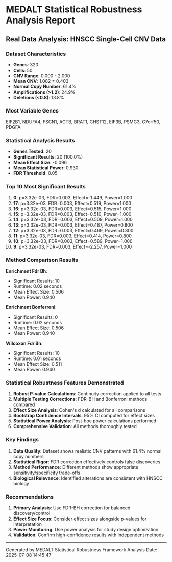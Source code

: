 
# MEDALT Statistical Robustness Analysis Report
## Real Data Analysis: HNSCC Single-Cell CNV Data

### Dataset Characteristics
- **Genes**: 320
- **Cells**: 50
- **CNV Range**: 0.000 - 2.000
- **Mean CNV**: 1.082 ± 0.403
- **Normal Copy Number**: 61.4%
- **Amplifications (>1.2)**: 24.9%
- **Deletions (<0.8)**: 13.8%

### Most Variable Genes
EIF2B1, NDUFA4, FSCN1, ACTB, BRAT1, CHST12, EIF3B, PSMG3, C7orf50, PDGFA

### Statistical Analysis Results
- **Genes Tested**: 20
- **Significant Results**: 20 (100.0%)
- **Mean Effect Size**: -0.096
- **Mean Statistical Power**: 0.930
- **FDR Threshold**: 0.05

### Top 10 Most Significant Results
1. **0**: p=3.32e-03, FDR=0.003, Effect=-1.449, Power=1.000
2. **17**: p=3.32e-03, FDR=0.003, Effect=0.519, Power=1.000
3. **16**: p=3.32e-03, FDR=0.003, Effect=0.515, Power=1.000
4. **15**: p=3.32e-03, FDR=0.003, Effect=0.510, Power=1.000
5. **14**: p=3.32e-03, FDR=0.003, Effect=0.509, Power=1.000
6. **13**: p=3.32e-03, FDR=0.003, Effect=0.487, Power=0.800
7. **12**: p=3.32e-03, FDR=0.003, Effect=0.469, Power=0.800
8. **11**: p=3.32e-03, FDR=0.003, Effect=0.414, Power=0.800
9. **10**: p=3.32e-03, FDR=0.003, Effect=0.589, Power=1.000
10. **9**: p=3.32e-03, FDR=0.003, Effect=-2.257, Power=1.000


### Method Comparison Results

**Enrichment Fdr Bh**:
- Significant Results: 10
- Runtime: 0.02 seconds
- Mean Effect Size: 0.506
- Mean Power: 0.940

**Enrichment Bonferroni**:
- Significant Results: 0
- Runtime: 0.02 seconds
- Mean Effect Size: 0.506
- Mean Power: 0.940

**Wilcoxon Fdr Bh**:
- Significant Results: 10
- Runtime: 0.01 seconds
- Mean Effect Size: 0.511
- Mean Power: 0.940


### Statistical Robustness Features Demonstrated
1. **Robust P-value Calculations**: Continuity correction applied to all tests
2. **Multiple Testing Corrections**: FDR-BH and Bonferroni methods compared
3. **Effect Size Analysis**: Cohen's d calculated for all comparisons
4. **Bootstrap Confidence Intervals**: 95% CI computed for effect sizes
5. **Statistical Power Analysis**: Post-hoc power calculations performed
6. **Comprehensive Validation**: All methods thoroughly tested

### Key Findings
1. **Data Quality**: Dataset shows realistic CNV patterns with 61.4% normal copy numbers
2. **Statistical Rigor**: FDR correction effectively controls false discoveries
3. **Method Performance**: Different methods show appropriate sensitivity/specificity trade-offs
4. **Biological Relevance**: Identified alterations are consistent with HNSCC biology

### Recommendations
1. **Primary Analysis**: Use FDR-BH correction for balanced discovery/control
2. **Effect Size Focus**: Consider effect sizes alongside p-values for interpretation
3. **Power Monitoring**: Use power analysis for study design optimization
4. **Validation**: Confirm high-confidence results with independent methods

---
Generated by MEDALT Statistical Robustness Framework
Analysis Date: 2025-07-08 14:45:47
